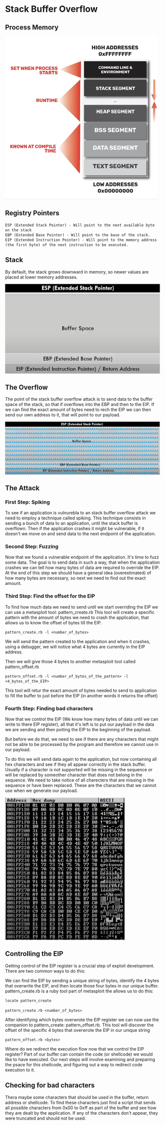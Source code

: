 # Stack Buffer Overflow

## Process Memory


![Process Memory](images/process_memory.PNG)

## Registry Pointers

	ESP (Extended Stack Pointer) - Will point to the next available byte on the stack
	EBP (Extended Base Pointer) - Will point to the base of the stack.
	EIP (Extended Instruction Pointer) - Will point to the memory address (the first byte) of the next instruction to be executed.

## Stack

By default, the stack grows downward in memory, so newer values are placed at lower memory addresses.


![Stack Memory](images/stack_memory.PNG)


## The Overflow

The point of the stack buffer overflow attack is to send data to the buffer space of the stack, so that if overflows into the EBP and then to the EIP. If we can find the exact amount of bytes need to rech the EIP we can then send our own address to it, that will point to our payload.


![Buffer Overflow Visual](images/buffer_overflow_visual.PNG)

## The Attack

### First Step: Spiking

To see if an application is vulnurebla to an stack buffer overflow attack we need to employ a technique called spiking.
This technique consists in sending a bunch of data to an application, until the stack buffer is overflown. Then if the application crashes it might be vulnerable, if it doesn't we move on and send data to the next endpoint of the application.

### Second Step: Fuzzing

Now that we found a vulnerable endpoint of the application. It's time to fuzz some data. The goal is to send data in such a way, that when the application crashes we can tell how many bytes of data are required to override the EIP.
At the end of this step we should have a general idea (overestimated) of how many bytes are necessary, so next we need to find out the exact amount.

### Third Step: Find the offset for the EIP

To find how much data we need to send until we start overriding the EIP we can use a metasploit tool: pattern_create.rb
This tool will create a specific pattern with the amount of bytes we need to crash the application, that allows us to know the offset of bytes till the EIP.

	pattern_create.rb -l <number_of_bytes>

We will send the pattern created to the application and when it crashes, using a debugger, we will notice what 4 bytes are currently in the EIP address.

Then we will give those 4 bytes to another metasploit tool called pattern_offset.rb

	pattern_offset.rb -l <number_of_bytes_of_the_pattern> -l <4_bytes_of_the_EIP>

This tool will retur the exact amount of bytes needed to send to application to fill the buffer to just before the EIP (in another words it returns the offset)

### Fourth Step: Finding bad characters

Now that we control the EIP (We know how many bytes of data until we can write to there EIP register), all that it's left is to put our payload in the data we are sending and then poiting the EIP to the beginning of the payload.

But before we do that, we need to see if there are any characters that might not be able to be processed by the program and therefore we cannot use in our payload.

To do this we will send data again to the application, but now containing all hex characters and see if they all appear correctly in the stack buffer. Usually if a character is not supported will be missing in the sequence or will be replaced by someother character that does not belong in the sequence. We need to take notice of all charecters that are missing in the sequence or have been replaced. These are the characters that we cannot use when we generate our payload.



![Bad Characters](images/bad_characters.PNG)


## Controlling the EIP

Getting control of the EIP register is a crucial step of exploit development. There are two common ways to do this:

We can find the EIP by sending a unique string of bytes, identify the 4 bytes that overwrite the EIP, and then locate those four bytes in our unique buffer.
pattern_create.rb is a ruby tool part of metasploit the allows us to do this:

	locate pattern_create

	pattern_create.rb <number_of_bytes>

After identifying which bytes overwrote the EIP register we can now use the companion to pattern_create: pattern_offset.rb. This tool will discover the offset of the specific 4 bytes that overwrote the EIP in our unique string

	pattern_offset.rb <bytes>

Where do we redirect the execution flow now that we control the EIP register? Part of our buffer can contain the code (or shellcode) we would like to have executed. Our next steps will involve examining and preparing the psace for this shellcode, and figuring out a way to redirect code execution to it.


## Checking for bad characters

Thera maybe some characters that should be used in the buffer, return address or shellcode.
To find these characters just find a script that sends all possible characters from 0x00 to 0xff as part of the buffer and see how they are dealt by the application. If any of the characters don't appear, they were truncated and should not be used.